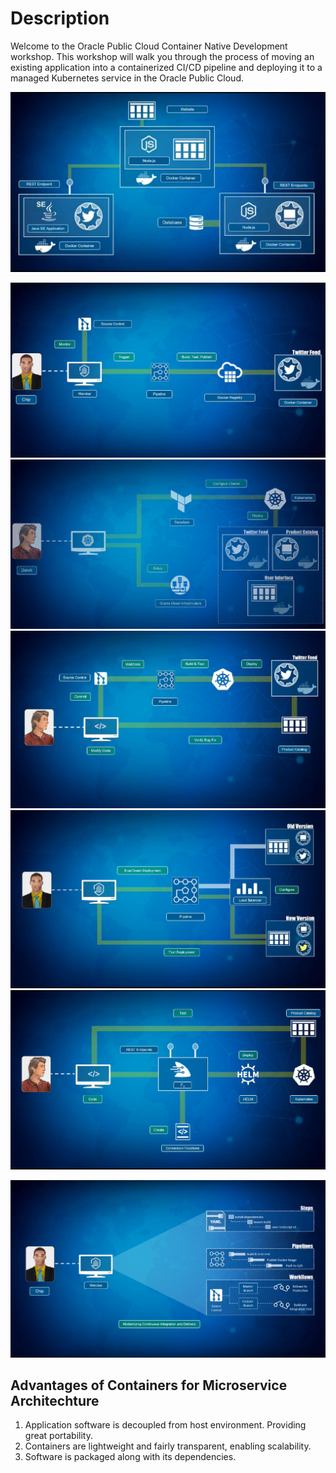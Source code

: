 # Description

Welcome to the Oracle Public Cloud Container Native Development workshop. This workshop will walk you through the process of moving an existing application into a containerized CI/CD pipeline and deploying it to a managed Kubernetes service in the Oracle Public Cloud.

![System Architechture](Images/system_arch.png)

![lab 100](Images/week1.png)
![lab 200](Images/week2.png)
![lab 300](Images/week3.png)
![lab 400](Images/week4.png)
![lab 500](Images/week5.png)

![Steps, pipeline, workflow](Images/img1.png)

## Advantages of Containers for Microservice Architechture

1. Application software is decoupled from host environment. Providing great portability.
2. Containers are lightweight and fairly transparent, enabling scalability.
3. Software is packaged along with its dependencies.
